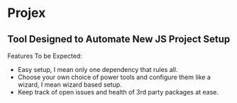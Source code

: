 # Projex
## Tool Designed to Automate New JS Project Setup

Features To be Expected:

- Easy setup, I mean only one dependency that rules all.
- Choose your own choice of power tools and configure them like a wizard, I mean wizard based setup.
- Keep track of open issues and health of 3rd party packages at ease.
